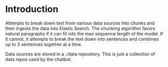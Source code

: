 # Introduction

Attempts to break down text from various data sources into chunks and then ingests the data into Elastic Search. The chunking algorithm favors natural paragraphs if it can fit into the max sequence length of the model. If it cannot, it attempts to break the text down into sentences and combines up to 3 sentences together at a time. 

Data sources are stored in a ./data repository. This is just a collection of data repos used by the chatbot. 